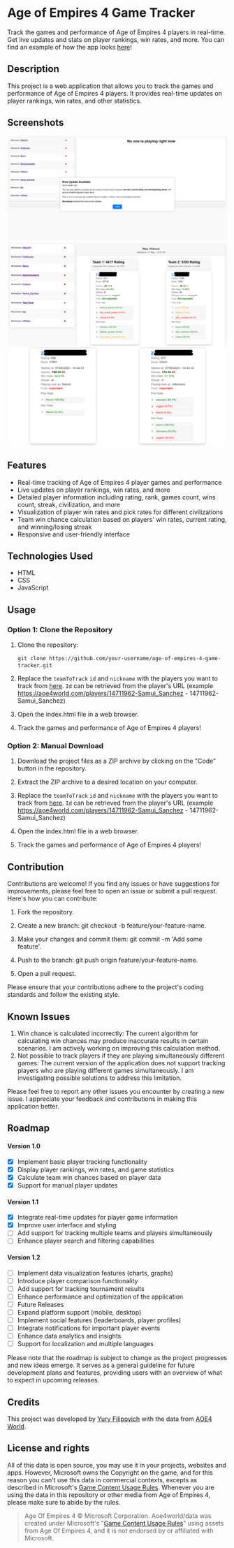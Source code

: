 # Age of Empires 4 Game Tracker

Track the games and performance of Age of Empires 4 players in real-time. Get live updates and stats on player rankings, win rates, and more.
You can find an example of how the app looks [here]([https://aoe-4.vercel.app/](https://age-of-empires-4-game-tracker.vercel.app/))!

## Description

This project is a web application that allows you to track the games and performance of Age of Empires 4 players. It provides real-time updates on player rankings, win rates, and other statistics.

## Screenshots

![Screenshot 1](images/screenshots/screenshot-1.png)
![Screenshot 2](images/screenshots/screenshot-2.png)
![Screenshot 3](images/screenshots/screenshot-3.png)

## Features

- Real-time tracking of Age of Empires 4 player games and performance
- Live updates on player rankings, win rates, and more
- Detailed player information including rating, rank, games count, wins count, streak, civilization, and more
- Visualization of player win rates and pick rates for different civilizations
- Team win chance calculation based on players' win rates, current rating, and winning/losing streak
- Responsive and user-friendly interface

## Technologies Used

- HTML
- CSS
- JavaScript

## Usage

### Option 1: Clone the Repository

1. Clone the repository:

   ```shell
   git clone https://github.com/your-username/age-of-empires-4-game-tracker.git
2. Replace the `teamToTrack` `id` and `nickname` with the players you want to track from [here](https://aoe4world.com). `Id` can be retrieved from the player's URL (example  https://aoe4world.com/players/14711962-Samui_Sanchez - 14711962-Samui_Sanchez)
3. Open the index.html file in a web browser.
4. Track the games and performance of Age of Empires 4 players!   

### Option 2: Manual Download

1. Download the project files as a ZIP archive by clicking on the "Code" button in the repository.

2. Extract the ZIP archive to a desired location on your computer.

3. Replace the `teamToTrack` `id` and `nickname` with the players you want to track from [here](https://aoe4world.com). `Id` can be retrieved from the player's URL (example  https://aoe4world.com/players/14711962-Samui_Sanchez - 14711962-Samui_Sanchez)
4. Open the index.html file in a web browser.
5. Track the games and performance of Age of Empires 4 players!   

## Contribution
Contributions are welcome! If you find any issues or have suggestions for improvements, please feel free to open an issue or submit a pull request. Here's how you can contribute:

1. Fork the repository.

2. Create a new branch: git checkout -b feature/your-feature-name.

3. Make your changes and commit them: git commit -m 'Add some feature'.

4. Push to the branch: git push origin feature/your-feature-name.

5. Open a pull request.

Please ensure that your contributions adhere to the project's coding standards and follow the existing style.

## Known Issues
1. Win chance is calculated incorrectly: The current algorithm for calculating win chances may produce inaccurate results in certain scenarios. I am actively working on improving this calculation method.
2. Not possible to track players if they are playing simultaneously different games: The current version of the application does not support tracking players who are playing different games simultaneously. I am investigating possible solutions to address this limitation.

Please feel free to report any other issues you encounter by creating a new issue. I appreciate your feedback and contributions in making this application better.

## Roadmap
#### Version 1.0

- [X] Implement basic player tracking functionality
- [X] Display player rankings, win rates, and game statistics
- [X] Calculate team win chances based on player data
- [X] Support for manual player updates

#### Version 1.1

- [X] Integrate real-time updates for player game information
- [X] Improve user interface and styling
- [ ] Add support for tracking multiple teams and players simultaneously
- [ ] Enhance player search and filtering capabilities

#### Version 1.2

- [ ] Implement data visualization features (charts, graphs)
- [ ] Introduce player comparison functionality
- [ ] Add support for tracking tournament results
- [ ] Enhance performance and optimization of the application
- [ ] Future Releases
- [ ] Expand platform support (mobile, desktop)
- [ ] Implement social features (leaderboards, player profiles)
- [ ] Integrate notifications for important player events
- [ ] Enhance data analytics and insights
- [ ] Support for localization and multiple languages

Please note that the roadmap is subject to change as the project progresses and new ideas emerge. It serves as a general guideline for future development plans and features, providing users with an overview of what to expect in upcoming releases.

## Credits
This project was developed by [Yury Filipovich](https://www.linkedin.com/in/yury-filipovich/) with the data from [AOE4 World](https://aoe4world.com/).

## License and rights

All of this data is open source, you may use it in your projects, websites and apps. However, Microsoft owns the Copyright on the game, and for this reason you can't use this data in commercial contexts, excepts as described in Microsoft's [Game Content Usage Rules](https://www.xbox.com/en-US/developers/rules). Whenever you are using the data in this repository or other media from Age of Empires 4, please make sure to abide by the rules.

> Age Of Empires 4 © Microsoft Corporation.
> Aoe4world/data was created under Microsoft's "[Game Content Usage Rules](https://www.xbox.com/en-US/developers/rules)" using assets from Age Of Empires 4, and it is not endorsed by or affiliated with Microsoft.
